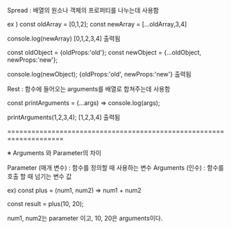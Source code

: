 Spread : 배열의 원소나 객체의 프로퍼티를 나누는데 사용함

ex )
const oldArray = [0,1,2];
const newArray = [...oldArray,3,4]

<!-- ...oldArray를 함으로써 [0,1,2]가 0,1,2로 나누어지고 newArray에는 [0,1,2,3,4]로 들어가게 됨 -->

console.log(newArray)
[0,1,2,3,4] 출력됨

const oldObject = {oldProps:'old'};
const newObject = {...oldObject, newProps:'new'};

<!-- ...oldObject를 함으로써 {oldProps:'old'}가 oldProps:'old' 가 되어서 newArray에는 {oldProps:'old', newProps:'new'}로 들어가게 됨 -->
<!-- ※ Object를 Spread로 나누게되면 단독으로는 사용할 수 없다. console.log(...oldObject); 불가능 -->

console.log(newObject);
{oldProps:'old', newProps:'new'} 출력됨

Rest : 함수에 들어오는 arguments를 배열로 합쳐주는데 사용함

const printArguments = (...args) => console.log(args);

<!-- 1,2,3,4라는 4개의 arguments를 printArguments함수에 넘긴다. -->
<!-- printArguments는 parameter를 ...arg로 받기때문에 [1,2,3,4] 라는 배열이 된다. -->

printArguments(1,2,3,4);
[1,2,3,4] 출력됨

====================================================================

※ Arguments 와 Parameter의 차이

Parameter (매개 변수) : 함수를 정의할 때 사용하는 변수
Arguments (인수) : 함수를 호출 할 때 넘기는 변수 값

ex)
const plus = (num1, num2) => num1 + num2

const result = plus(10, 20);

num1, num2는 parameter 이고,
10, 20은 arguments이다.
